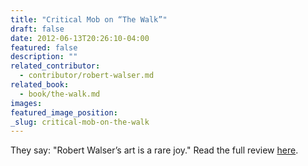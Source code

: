 ```yaml
---
title: "Critical Mob on “The Walk”"
draft: false
date: 2012-06-13T20:26:10-04:00
featured: false
description: ""
related_contributor:
  - contributor/robert-walser.md
related_book:
  - book/the-walk.md
images:
featured_image_position: 
_slug: critical-mob-on-the-walk
---
```


They say: "Robert Walser’s art is a rare joy." Read the full review [here](http://www.criticalmob.com/books/review/the_walk). 


